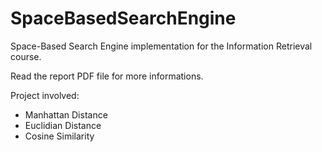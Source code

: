 # SpaceBasedSearchEngine
Space-Based Search Engine implementation for the Information Retrieval course.

Read the report PDF file for more informations.

Project involved:
* Manhattan Distance
* Euclidian Distance
* Cosine Similarity
